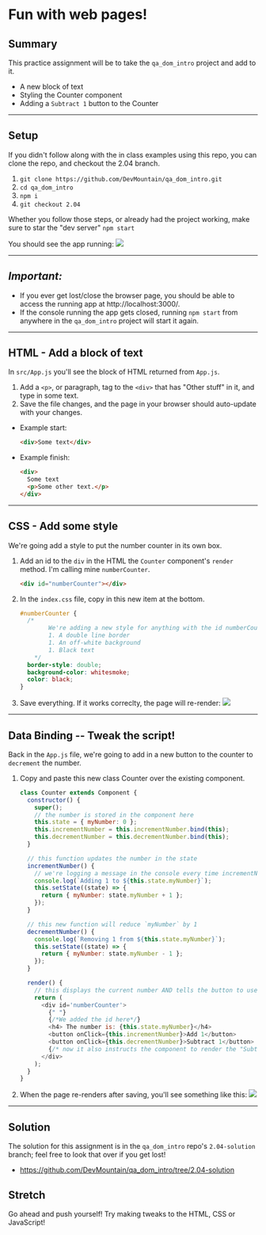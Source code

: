 # Fun with web pages!

## Summary

This practice assignment will be to take the `qa_dom_intro` project and add to
it.

- A new block of text
- Styling the Counter component
- Adding a `Subtract 1` button to the Counter

---

## Setup

If you didn't follow along with the in class examples using this repo, you can
clone the repo, and checkout the 2.04 branch.

1. `git clone https://github.com/DevMountain/qa_dom_intro.git`
1. `cd qa_dom_intro`
1. `npm i`
1. `git checkout 2.04`

Whether you follow those steps, or already had the project working, make sure to
star the "dev server" `npm start`

You should see the app running: ![](../../../assets/counter.gif)

---

## **_Important:_**

- If you ever get lost/close the browser page, you should be able to access the
  running app at http://localhost:3000/.
- If the console running the app gets closed, running `npm start` from anywhere
  in the `qa_dom_intro` project will start it again.

---

## HTML - Add a block of text

In `src/App.js` you'll see the block of HTML returned from `App.js`.

1. Add a `<p>`, or paragraph, tag to the `<div>` that has "Other stuff" in it,
   and type in some text.
1. Save the file changes, and the page in your browser should auto-update with
   your changes.

- Example start:
  ```html
  <div>Some text</div>
  ```
- Example finish:
  ```html
  <div>
    Some text
    <p>Some other text.</p>
  </div>
  ```

---

## CSS - Add some style

We're going add a style to put the number counter in its own box.

1. Add an id to the `div` in the HTML the `Counter` component's `render` method.
   I'm calling mine `numberCounter`.
   ```html
   <div id="numberCounter"></div>
   ```
1. In the `index.css` file, copy in this new item at the bottom.
   ```css
   #numberCounter {
     /*
           We're adding a new style for anything with the id numberCounter
           1. A double line border
           1. An off-white background
           1. Black text
       */
     border-style: double;
     background-color: whitesmoke;
     color: black;
   }
   ```
1. Save everything. If it works correclty, the page will re-render:
   ![](../../../assets/counter2.gif)

---

## Data Binding -- Tweak the script!

Back in the `App.js` file, we're going to add in a new button to the counter to
`decrement` the number.

1. Copy and paste this new class Counter over the existing component.

   ```javascript
   class Counter extends Component {
     constructor() {
       super();
       // the number is stored in the component here
       this.state = { myNumber: 0 };
       this.incrementNumber = this.incrementNumber.bind(this);
       this.decrementNumber = this.decrementNumber.bind(this);
     }

     // this function updates the number in the state
     incrementNumber() {
       // we're logging a message in the console every time incrementNumber is called.
       console.log(`Adding 1 to ${this.state.myNumber}`);
       this.setState((state) => {
         return { myNumber: state.myNumber + 1 };
       });
     }

     // this new function will reduce `myNumber` by 1
     decrementNumber() {
       console.log(`Removing 1 from ${this.state.myNumber}`);
       this.setState((state) => {
         return { myNumber: state.myNumber - 1 };
       });
     }

     render() {
       // this displays the current number AND tells the button to use the incrementNumber function()
       return (
         <div id='numberCounter'>
           {" "}
           {/*We added the id here*/}
           <h4> The number is: {this.state.myNumber}</h4>
           <button onClick={this.incrementNumber}>Add 1</button>
           <button onClick={this.decrementNumber}>Subtract 1</button>
           {/* now it also instructs the component to render the "Subtract 1" button, which uses the function decrementNumber */}
         </div>
       );
     }
   }
   ```

1. When the page re-renders after saving, you'll see something like this:
   ![](../../../assets/counter3.gif)

---

## Solution

The solution for this assignment is in the `qa_dom_intro` repo's `2.04-solution`
branch; feel free to look that over if you get lost!

- https://github.com/DevMountain/qa_dom_intro/tree/2.04-solution

## Stretch

Go ahead and push yourself! Try making tweaks to the HTML, CSS or JavaScript!
